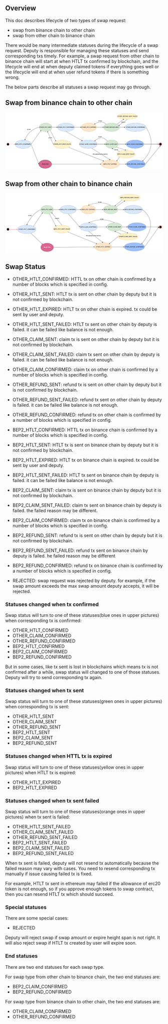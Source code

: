 
## Overview

This doc describes lifecycle of two types of swap request:
+ swap from binance chain to other chain
+ swap from other chain to binance chain

There would be many intermediate statuses during the lifecycle of a swap request. Deputy is responsible for managing these 
statuses and send corresponding txs timely. For example, a swap request from other chain to binance chain will start at
when HTLT tx confirmed by blockchain, and the lifecycle will end at when deputy claimed tokens if everything goes well or 
the lifecycle will end at when user refund tokens if there is something wrong.

The below parts describe all statuses a swap request may go through.

## Swap from binance chain to other chain

![](./assets/bep2_to_other.png)

## Swap from other chain to binance chain

![](./assets/other_to_bep2.png)

## Swap Status

+ OTHER_HTLT_CONFIRMED: HTTL tx on other chain is confirmed by a number of blocks which is specified in config.
+ OTHER_HTLT_SENT: HTLT tx is sent on other chain by deputy but it is not confirmed by blockchain.
+ OTHER_HTLT_EXPIRED: HTLT tx on other chain is expired. tx could be sent by user and deputy.
+ OTHER_HTLT_SENT_FAILED: HTLT tx sent on other chain by deputy is failed. it can be failed like balance is not enough.
+ OTHER_CLAIM_SENT: claim tx is sent on other chain by deputy but it is not confirmed by blockchain.
+ OTHER_CLAIM_SENT_FAILED: claim tx sent on other chain by deputy is failed. it can be failed like balance is not enough.
+ OTHER_CLAIM_CONFIRMED: claim tx on other chain is confirmed by a number of blocks which is specified in config.
+ OTHER_REFUND_SENT: refund tx is sent on other chain by deputy but it is not confirmed by blockchain.
+ OTHER_REFUND_SENT_FAILED: refund tx sent on other chain by deputy is failed. it can be failed like balance is not enough.
+ OTHER_REFUND_CONFIRMED: refund tx on other chain is confirmed by a number of blocks which is specified in config.

+ BEP2_HTLT_CONFIRMED: HTTL tx on binance chain is confirmed by a number of blocks which is specified in config.
+ BEP2_HTLT_SENT: HTLT tx is sent on binance chain by deputy but it is not confirmed by blockchain.
+ BEP2_HTLT_EXPIRED: HTLT tx on binance chain is expired. tx could be sent by user and deputy.
+ BEP2_HTLT_SENT_FAILED: HTLT tx sent on binance chain by deputy is failed. it can be failed like balance is not enough.
+ BEP2_CLAIM_SENT: claim tx is sent on binance chain by deputy but it is not confirmed by blockchain.
+ BEP2_CLAIM_SENT_FAILED: claim tx sent on binance chain by deputy is failed. the failed reason may be different.
+ BEP2_CLAIM_CONFIRMED: claim tx on binance chain is confirmed by a number of blocks which is specified in config.
+ BEP2_REFUND_SENT: refund tx is sent on other chain by deputy but it is not confirmed by blockchain.
+ BEP2_REFUND_SENT_FAILED: refund tx sent on binance chain by deputy is failed. he failed reason may be different
+ BEP2_REFUND_CONFIRMED: refund tx on binance chain is confirmed by a number of blocks which is specified in config.

+ REJECTED: swap request was rejected by deputy. for example, if the swap amount exceeds the max swap amount deputy accepts, it will be rejected.

### Statuses changed when tx confirmed

Swap status will turn to one of these statuses(blue ones in upper pictures) when corresponding tx is confirmed: 
+ OTHER_HTLT_CONFIRMED
+ OTHER_CLAIM_CONFIRMED
+ OTHER_REFUND_CONFIRMED
+ BEP2_HTLT_CONFIRMED
+ BEP2_CLAIM_CONFIRMED
+ BEP2_REFUND_CONFIRMED

But in some cases, like tx sent is lost in blockchains which means tx is not confirmed after a while, swap status 
will changed to one of those statuses. Deputy will try to send corresponding tx again.

### Statuses changed when tx sent

Swap status will turn to one of these statuses(green ones in upper pictures) when corresponding tx is sent:
+ OTHER_HTLT_SENT
+ OTHER_CLAIM_SENT
+ OTHER_REFUND_SENT
+ BEP2_HTLT_SENT
+ BEP2_CLAIM_SENT
+ BEP2_REFUND_SENT

### Statuses changed when HTTL tx is expired

Swap status will turn to one of these statuses(yellow ones in upper pictures) when HTLT tx is expired:
+ OTHER_HTLT_EXPIRED 
+ BEP2_HTLT_EXPIRED

### Statuses changed when tx sent failed

Swap status will turn to one of these statuses(orange ones in upper pictures) when tx sent is failed:
+ OTHER_HTLT_SENT_FAILED
+ OTHER_CLAIM_SENT_FAILED
+ OTHER_REFUND_SENT_FAILED
+ BEP2_HTLT_SENT_FAILED
+ BEP2_CLAIM_SENT_FAILED
+ BEP2_REFUND_SENT_FAILED

When tx sent is failed, deputy will not resend tx automatically because the failed reason may vary with cases.
You need to resend corresponding tx manually if issue causing failed tx is fixed.

For example, HTLT tx sent in ethereum may failed if the allowance of erc20 token is not enough, so if you approve 
enough tokens to swap contract, then you can resend HTLT tx which should succeed.

### Special statuses

There are some special cases:
+ REJECTED

Deputy will reject swap if swap amount or expire height span is not right. It will also reject swap 
if HTLT tx created by user will expire soon.

### End statuses

There are two end statuses for each swap type.

For swap type from other chain to binance chain, the two end statuses are:
+ BEP2_CLAIM_CONFIRMED
+ BEP2_REFUND_CONFIRMED

For swap type from binance chain to other chain, the two end statuses are:
+ OTHER_CLAIM_CONFIRMED
+ OTHER_REFUND_CONFIRMED
